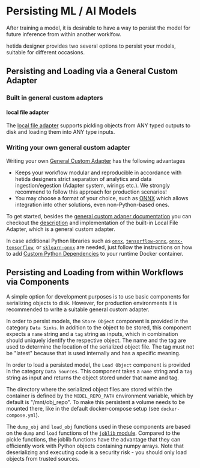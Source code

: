 # Persisting ML / AI Models

After training a model, it is desirable to have a way to persist the model for future inference from within another worklfow.

hetida designer provides two several options to persist your models, suitable for different occasions.

## Persisting and Loading via a General Custom Adapter

### Built in general custom adapters

#### local file adapter
The [local file adapter](adapter_system/local_file_adapter.md) supports pickling objects from ANY typed outputs to disk and loading them into ANY type inputs.

### Writing your own general custom adapter
Writing your own [General Custom Adapter](./adapter_system/general_custom_adapters/instructions.md) has the following advantages

* Keeps your workflow modular and reproducible in accordance with hetida designers strict separation of analytics and data ingestion/egestion (Adapter system, wirings etc.). We strongly recommend to follow this approach for production scenarios!
* You may choose a format of your choice, such as [ONNX](https://onnx.ai/) which allows integration into other solutions, even non-Python-based ones.

To get started, besides the [general custom adaper documentation](./adapter_system/general_custom_adapters/instructions.md) you can checkout the [description](./adapter_system/local_file_adapter.md) and implementation of the built-in Local File Adapter, which is a general custom adapter.

In case additional Python libraries such as [`onnx`](https://github.com/onnx/onnx), [`tensorflow-onnx`](https://github.com/onnx/tensorflow-onnx), [`onnx-tensorflow`](https://github.com/onnx/onnx-tensorflow), or [`sklearn-onnx`](https://github.com/onnx/sklearn-onnx) are needed, just follow the instructions on how to add [Custom Python Dependencies](./custom_python_dependencies.md) to your runtime Docker container.


## Persisting and Loading from within Workflows via Components

A simple option for development purposes is to use basic components for serializing objects to disk. However, for production environments it is recommended to write a suitable general custom adapter.

In order to persist models, the `Store Object` component is provided in the category `Data Sinks`. In addition to the object to be stored, this component expects a `name` string and a `tag` string as inputs, which in combination should uniquely identify the respective object. The name and the tag are used to determine the location of the serialized object file. The tag must not be "latest" because that is used internally and has a specific meaning.

In order to load a persisted model, the `Load Object` component is provided in the category `Data Sources`. This component takes a `name` string and a `tag` string as input and returns the object stored under that name and tag.

The directory where the serialized object files are stored within the container is defined by the `MODEL_REPO_PATH` environment variable, which by default is "/mnt/obj_repo". To make this persistent a volume needs to be mounted there, like in the default docker-compose setup (see `docker-compose.yml`).

The `dump_obj` and `load_obj` functions used in these components are based on the `dump` and `load` functions of the [`joblib` module](https://joblib.readthedocs.io/en/latest/persistence.html). Compared to the pickle functions, the joblib functions have the advantage that they can efficiently work with Python objects containing numpy arrays.
Note that deserializing and executing code is a security risk - you should only load objects from trusted sources.